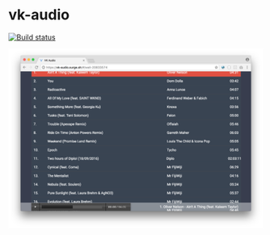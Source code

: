 # vk-audio

[![Build status](https://ci.appveyor.com/api/projects/status/4at0qwme8urwi7qn?svg=true)](https://ci.appveyor.com/project/jincod/vk-audio)

![Screenshot](docs/screenshot.png)